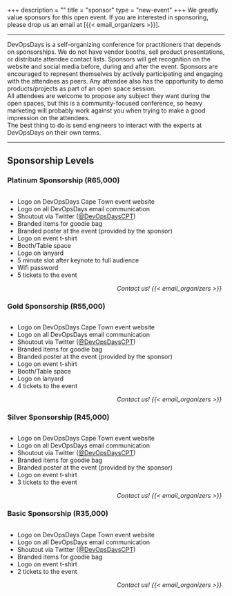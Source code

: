 +++
description = ""
title = "sponsor"
type = "new-event"
+++
We greatly value sponsors for this open event.  If you are interested in sponsoring, please drop us an email at [{{< email_organizers >}}].

<hr>

DevOpsDays is a self-organizing conference for practitioners that depends on sponsorships. We do not have vendor booths, sell product presentations, or distribute attendee contact lists. Sponsors will get recognition on the website and social media before, during and after the event. Sponsors are encouraged to represent themselves by actively participating and engaging with the attendees as peers. Any attendee also has the opportunity to demo products/projects as part of an open space session.
<br>
All attendees are welcome to propose any subject they want during the open spaces, but this is a community-focused conference, so heavy marketing will probably work against you when trying to make a good impression on the attendees.
<br>
The best thing to do is send engineers to interact with the experts at DevOpsDays on their own terms.
<br>


<hr/>

## Sponsorship Levels
### Platinum Sponsorship (R65,000)
<div style="width: 450px; max-width: 90%; float: left;">
  <ul>
  <li>Logo on DevOpsDays Cape Town event website</li>
  <li>Logo on all DevOpsDays email communication</li>
  <li>Shoutout via Twitter (<a href="https://twitter.com/devopsdayscpt">@DevOpsDaysCPT</a>)</li>
  <li>Branded items for goodie bag</li>
  <li>Branded poster at the event (provided by the sponsor)</li>
  <li>Logo on event t-shirt</li>
  <li>Booth/Table space</li>
  <li>Logo on lanyard</li>
  <li>5 minute slot after keynote to full audience</li>
  <li>Wifi password</li>
  <li>5 tickets to the event</li>
  </ul>
</div>
<div style="width: 250px; float: right;">
  <i>Contact us! {{< email_organizers >}}</i>
</div>
<div style="clear: both;"></div>

### Gold Sponsorship (R55,000)
<div style="width: 450px; max-width: 90%; float: left;">
  <ul>
    <li>Logo on DevOpsDays Cape Town event website</li>
    <li>Logo on all DevOpsDays email communication</li>
    <li>Shoutout via Twitter (<a href="https://twitter.com/devopsdayscpt">@DevOpsDaysCPT</a>)</li>
    <li>Branded items for goodie bag</li>
    <li>Branded poster at the event (provided by the sponsor)</li>
    <li>Logo on event t-shirt</li>
    <li>Booth/Table space</li>
    <li>Logo on lanyard</li>
    <li>4 tickets to the event</li>
  </ul>
</div>
<div style="width: 250px; float: right;">
  <i>Contact us! {{< email_organizers >}}</i>
</div>
<div style="clear: both;"></div>

### Silver Sponsorship (R45,000)
<div style="width: 450px; max-width: 90%; float: left;">
  <ul>
    <li>Logo on DevOpsDays Cape Town event website</li>
    <li>Logo on all DevOpsDays email communication</li>
    <li>Shoutout via Twitter (<a href="https://twitter.com/devopsdayscpt">@DevOpsDaysCPT</a>)</li>
    <li>Branded items for goodie bag</li>
    <li>Branded poster at the event (provided by the sponsor)</li>
    <li>Logo on event t-shirt</li>
    <li>3 tickets to the event</li>
  </ul>
</div>
<div style="width: 250px; float: right;">
  <i>Contact us! {{< email_organizers >}}</i>
</div>
<div style="clear: both;"></div>

### Basic Sponsorship (R35,000)
<div style="width: 450px; max-width: 90%; float: left;">
  <ul>
    <li>Logo on DevOpsDays Cape Town event website</li>
    <li>Logo on all DevOpsDays email communication</li>
    <li>Shoutout via Twitter (<a href="https://twitter.com/devopsdayscpt">@DevOpsDaysCPT</a>)</li>
    <li>Branded items for goodie bag</li>
    <li>Logo on event t-shirt</li>
    <li>2 tickets to the event</li>
  </ul>
</div>
<div style="width: 250px; float: right;">
  <i>Contact us! {{< email_organizers >}}</i>
</div>
<div style="clear: both;"></div>